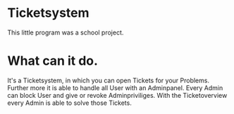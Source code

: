 # Ticketsystem
This little program was a school project.

# What can it do.
It's a Ticketsystem, in which you can open Tickets for your Problems.
Further more it is able to handle all User with an Adminpanel.
Every Admin can block User and give or revoke Adminpriviliges.
With the Ticketoverview every Admin is able to solve those Tickets.
